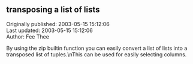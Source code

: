 ## transposing a list of lists  
Originally published: 2003-05-15 15:12:06  
Last updated: 2003-05-15 15:12:06  
Author: Fee Thee  
  
By using the zip builtin function you can easily convert a list of lists into a transposed list of tuples.\nThis can be used for easily selecting columns.